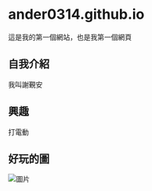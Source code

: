 # ander0314.github.io

這是我的第一個網站，也是我第一個網頁

## 自我介紹
我叫謝覲安 

## 興趣
打電動

## 好玩的圖

![圖片](https://www.google.com/url?sa=i&url=https%3A%2F%2Fck101.com%2Fthread-4691056-1-1.html&psig=AOvVaw1gZRXS_7pzKM9HhVcYHBmE&ust=1614394472232000&source=images&cd=vfe&ved=0CAIQjRxqFwoTCPCYxJ3Ghu8CFQAAAAAdAAAAABAF)
